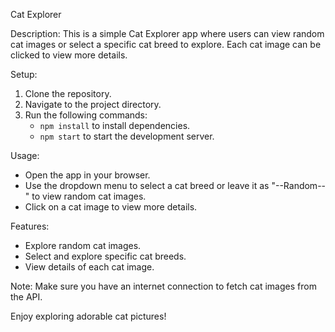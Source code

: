 Cat Explorer

Description:
This is a simple Cat Explorer app where users can view random cat images or select a specific cat breed to explore. Each cat image can be clicked to view more details.

Setup:
1. Clone the repository.
2. Navigate to the project directory.
3. Run the following commands:
   - `npm install` to install dependencies.
   - `npm start` to start the development server.

Usage:
- Open the app in your browser.
- Use the dropdown menu to select a cat breed or leave it as "--Random--" to view random cat images.
- Click on a cat image to view more details.

Features:
- Explore random cat images.
- Select and explore specific cat breeds.
- View details of each cat image.

Note: Make sure you have an internet connection to fetch cat images from the API.

Enjoy exploring adorable cat pictures!